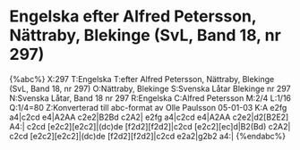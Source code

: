 # Engelska efter Alfred Petersson, Nättraby, Blekinge (SvL, Band 18, nr 297)

{%abc%}
X:297
T:Engelska
T:efter Alfred Petersson, Nättraby, Blekinge (SvL, Band 18, nr 297)
O:Nättraby, Blekinge
S:Svenska Låtar Blekinge nr 297
N:Svenska Låtar, Band 18 nr 297
R:Engelska
C:Alfred Petersson
M:2/4
L:1/16
Q:1/4=80
Z:Konverterad till abc-format av  Olle Paulsson 05-01-03
K:A
e2fg a4|c2cd e4|A2AA c2e2|B2Bd c2A2|
e2fg a4|c2cd e4|A2AA c2e2|d2[B2E2] A4:|
c2cd [e2c2][e2c2]|(dc)de [f2d2][f2d2]|c2cd [e2c2][ec]d|B2(Bd) c2A2|
c2cd [e2c2][e2c2]|(dc)de [f2d2][f2d2]|c2cd e2a2|g2b2 a4:|
{%endabc%}

